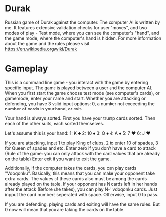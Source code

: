 # Durak
Russian game of Durak against the computer. The computer AI is written by me. 
It features extensive validation checks for user "moves", and two modes of play - Test mode, 
where you can see the computer's "hand", and the game mode, where the computer's hand is hidden.
For more information about the game and the rules please visit https://en.wikipedia.org/wiki/Durak

# Gameplay
This is a command line game - you interact with the game by entering specific input. The game is 
played between a user and the computer AI. When you first start the game choose test mode (see computer's cards),
or gamemode, enter your name and start. Whether you are attacking or defending, you have 3 valid input options: 
0, a number not exceeding the number of cards in your hand, or exit.

Your hand is always sorted. First you have your trump cards sorted. Then each of the other suits, each sorted themselves.

Let's  assume this is your hand:
1:  K ♣
2:  10 ♠
3:  Q ♠
4:  A ♠
5:  7 ♥
6:  J ♥

If you are attacking, input 1 to play King of clubs, 2 to enter 10 of spades, 3 for Queen of spades and etc. Enter zero
if you don't have a card to attack (Rule of the game: you can only attack with the card values that are already on the table)
Enter exit if you want to exit the game. 

Additionally, if the computer takes the cards, you can play cards "Vdoqonku".
Basically, this means that you can make your opponent take extra cards. The values of these cards also must be among
the cards already played on the table. If your opponent has N cards left in her hands after the attack (Before she takes),
you can play N-1 vdoqonku cards. Just inpput the card numbers seperated with space. Otherwise, input 0 to pass.

If you are defending, playing cards and exiting will have the same rules. But 0 now will mean that you are taking 
the cards on the table. 











